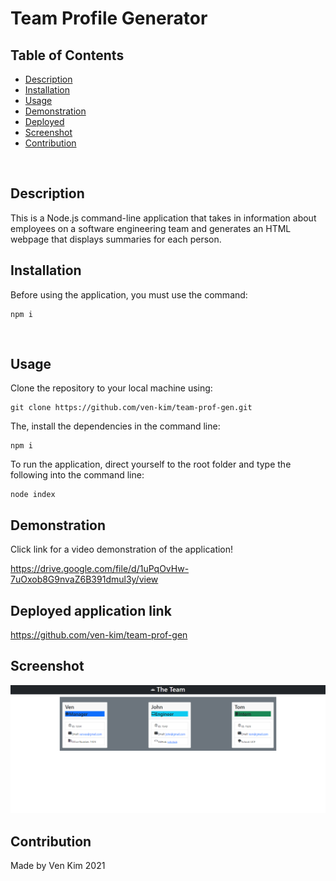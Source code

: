 # Team Profile Generator

## Table of Contents
- [Description](#description)
- [Installation](#installation)
- [Usage](#usage)
- [Demonstration](#demonstration)
- [Deployed](#deployedapplicationlink)
- [Screenshot](#screenshot)
- [Contribution](#contribution)

<br>

## Description

This is a Node.js command-line application that takes in information about employees on a software engineering team and generates an HTML webpage that displays summaries for each person. <br>

## Installation
Before using the application, you must use the command:
```
npm i
```
<br>

## Usage

Clone the repository to your local machine using:
```
git clone https://github.com/ven-kim/team-prof-gen.git
```
The, install the dependencies in the command line:
```
npm i
```
To run the application, direct yourself to the root folder and type the following into the command line:
```
node index
```

## Demonstration

Click link for a video demonstration of the application!

https://drive.google.com/file/d/1uPqOvHw-7uOxob8G9nvaZ6B391dmul3y/view

## Deployed application link

https://github.com/ven-kim/team-prof-gen <br>

## Screenshot

![Sample index.html](./assets/images/screenshot.png) <br>

## Contribution
Made by Ven Kim 2021